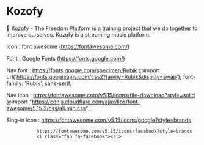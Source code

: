 # Kozofy
📀 Kozofy - The Freedom Platform is a training project that we do together to improve ourselves. Kozofy is a streaming music platform.



Icon : font awesome 
(https://fontawesome.com/)

Font : Google Fonts 
(https://fonts.google.com/)

Nav font : https://fonts.google.com/specimen/Rubik
           @import url('https://fonts.googleapis.com/css2?family=Rubik&display=swap');
           font-family: 'Rubik', sans-serif;

Nav icon : https://fontawesome.com/v5.15/icons/file-download?style=solid
           @import "https://cdnjs.cloudflare.com/ajax/libs/font-awesome/5.15.2/css/all.min.css";
           <i class="fas fa-file-download"></i>

Sing-in icon : https://fontawesome.com/v5.15/icons/google?style=brands
               <i class="fab fa-google"></i>
               
               https://fontawesome.com/v5.15/icons/facebook?style=brands
               <i class="fab fa-facebook"></i>



